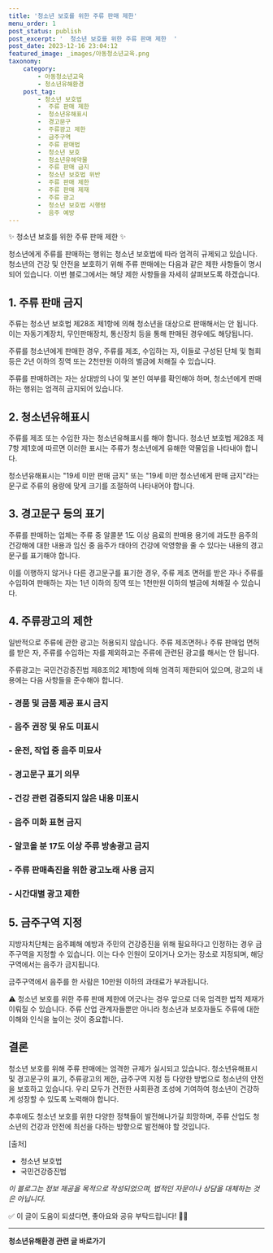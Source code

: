 ```yaml
---
title: '청소년 보호를 위한 주류 판매 제한'
menu_order: 1
post_status: publish
post_excerpt: '  청소년 보호를 위한 주류 판매 제한  '
post_date: 2023-12-16 23:04:12
featured_image: _images/아동청소년교육.png
taxonomy:
    category:
        - 아동청소년교육
        - 청소년유해환경
    post_tag:
        - 청소년 보호법
        -  주류 판매 제한
        -  청소년유해표시
        -  경고문구
        -  주류광고 제한
        -  금주구역
        -  주류 판매법
        -  청소년 보호
        -  청소년유해약물
        -  주류 판매 금지
        -  청소년 보호법 위반
        -  주류 판매 제한
        -  주류 판매 제재
        -  주류 광고
        -  청소년 보호법 시행령
        -  음주 예방
---
```



✨ 청소년 보호를 위한 주류 판매 제한 ✨

청소년에게 주류를 판매하는 행위는 청소년 보호법에 따라 엄격히 규제되고 있습니다. 청소년의 건강 및 안전을 보호하기 위해 주류 판매에는 다음과 같은 제한 사항들이 명시되어 있습니다. 이번 블로그에서는 해당 제한 사항들을 자세히 살펴보도록 하겠습니다.

## 1. 주류 판매 금지

주류는 청소년 보호법 제28조 제1항에 의해 청소년을 대상으로 판매해서는 안 됩니다. 이는 자동기계장치, 무인판매장치, 통신장치 등을 통해 판매된 경우에도 해당됩니다.

주류를 청소년에게 판매한 경우, 주류를 제조, 수입하는 자, 이들로 구성된 단체 및 협회 등은 2년 이하의 징역 또는 2천만원 이하의 벌금에 처해질 수 있습니다.

주류를 판매하려는 자는 상대방의 나이 및 본인 여부를 확인해야 하며, 청소년에게 판매하는 행위는 엄격히 금지되어 있습니다.

## 2. 청소년유해표시

주류를 제조 또는 수입한 자는 청소년유해표시를 해야 합니다. 청소년 보호법 제28조 제7항 제1호에 따르면 이러한 표시는 주류가 청소년에게 유해한 약물임을 나타내야 합니다.

청소년유해표시는 "19세 미만 판매 금지" 또는 "19세 미만 청소년에게 판매 금지"라는 문구로 주류의 용량에 맞게 크기를 조절하여 나타내어야 합니다.

## 3. 경고문구 등의 표기

주류를 판매하는 업체는 주류 중 알콜분 1도 이상 음료의 판매용 용기에 과도한 음주의 건강해에 대한 내용과 임신 중 음주가 태아의 건강에 악영향을 줄 수 있다는 내용의 경고문구를 표기해야 합니다.

이를 이행하지 않거나 다른 경고문구를 표기한 경우, 주류 제조 면허를 받은 자나 주류를 수입하여 판매하는 자는 1년 이하의 징역 또는 1천만원 이하의 벌금에 처해질 수 있습니다.

## 4. 주류광고의 제한

일반적으로 주류에 관한 광고는 허용되지 않습니다. 주류 제조면허나 주류 판매업 면허를 받은 자, 주류를 수입하는 자를 제외하고는 주류에 관련된 광고를 해서는 안 됩니다.

주류광고는 국민건강증진법 제8조의2 제1항에 의해 엄격히 제한되어 있으며, 광고의 내용에는 다음 사항들을 준수해야 합니다.

### - 경품 및 금품 제공 표시 금지
### - 음주 권장 및 유도 미표시
### - 운전, 작업 중 음주 미묘사
### - 경고문구 표기 의무
### - 건강 관련 검증되지 않은 내용 미표시
### - 음주 미화 표현 금지
### - 알코올 분 17도 이상 주류 방송광고 금지
### - 주류 판매촉진을 위한 광고노래 사용 금지
### - 시간대별 광고 제한

## 5. 금주구역 지정

지방자치단체는 음주폐해 예방과 주민의 건강증진을 위해 필요하다고 인정하는 경우 금주구역을 지정할 수 있습니다. 이는 다수 인원이 모이거나 오가는 장소로 지정되며, 해당 구역에서는 음주가 금지됩니다.

금주구역에서 음주를 한 사람은 10만원 이하의 과태료가 부과됩니다.

⚠️ 청소년 보호를 위한 주류 판매 제한에 어긋나는 경우 앞으로 더욱 엄격한 법적 제재가 이뤄질 수 있습니다. 주류 산업 관계자들뿐만 아니라 청소년과 보호자들도 주류에 대한 이해와 인식을 높이는 것이 중요합니다.

## 결론

청소년 보호를 위해 주류 판매에는 엄격한 규제가 실시되고 있습니다. 청소년유해표시 및 경고문구의 표기, 주류광고의 제한, 금주구역 지정 등 다양한 방법으로 청소년의 안전을 보호하고 있습니다. 우리 모두가 건전한 사회환경 조성에 기여하여 청소년이 건강하게 성장할 수 있도록 노력해야 합니다.

추후에도 청소년 보호를 위한 다양한 정책들이 발전해나가길 희망하며, 주류 산업도 청소년의 건강과 안전에 최선을 다하는 방향으로 발전해야 할 것입니다.

[출처]
- 청소년 보호법
- 국민건강증진법

*이 블로그는 정보 제공을 목적으로 작성되었으며, 법적인 자문이나 상담을 대체하는 것은 아닙니다.*

✅ 이 글이 도움이 되셨다면, 좋아요와 공유 부탁드립니다! 🙌💕
<!-- wp:separator -->
<hr class="wp-block-separator has-alpha-channel-opacity"/>
<!-- /wp:separator -->

<!-- wp:group {"backgroundColor":"base","layout":{"type":"constrained"}} -->
<div class="wp-block-group has-base-background-color has-background"><!-- wp:paragraph {"align":"center","fontSize":"medium"} -->
<p class="has-text-align-center has-large-font-size"><strong>청소년유해환경 관련 글 바로가기</strong></p>
<!-- /wp:paragraph -->


<!-- wp:latest-posts
{"categories":[{"id":34708,"count":19,"description":"","link":"https://uknowlaw.com/category/%ec%b2%ad%ec%86%8c%eb%85%84%ec%9c%a0%ed%95%b4%ed%99%98%ea%b2%bd/","name":"청소년유해환경","slug":"청소년유해환경","taxonomy":"category","parent":0,"meta":[],"_links":{"self":[{"href":"https://uknowlaw.com/wp-json/wp/v2/categories/34708"}],"collection":[{"href":"https://uknowlaw.com/wp-json/wp/v2/categories"}],"about":[{"href":"https://uknowlaw.com/wp-json/wp/v2/taxonomies/category"}],"wp:post_type":[{"href":"https://uknowlaw.com/wp-json/wp/v2/posts?categories=34708"}],"curies":[{"name":"wp","href":"https://api.w.org/{rel}","templated":true}]}}],"postsToShow":100,"excerptLength":28,"postLayout":"grid","columns":2,"featuredImageAlign":"left","featuredImageSizeSlug":"large","fontSize":"small"} /--></div>
<!-- /wp:group -->